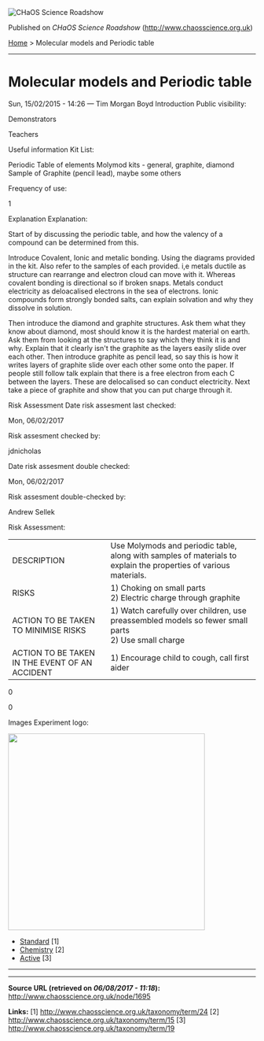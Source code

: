 <img src="http://www.chaosscience.org.uk/sites/default/files/garland_logo.png" alt="CHaOS Science Roadshow" id="logo" class="print-logo" />

Published on *CHaOS Science Roadshow* (<http://www.chaosscience.org.uk>)

[Home](http://www.chaosscience.org.uk/) &gt; Molecular models and Periodic table

------------------------------------------------------------------------

Molecular models and Periodic table
===================================

<span class="submitted">Sun, 15/02/2015 - 14:26 — Tim Morgan Boyd</span>
Introduction
Public visibility: 

Demonstrators

Teachers

Useful information
Kit List: 

Periodic Table of elements
Molymod kits - general, graphite, diamond
Sample of Graphite (pencil lead), maybe some others

Frequency of use: 

1

Explanation
Explanation: 

Start of by discussing the periodic table, and how the valency of a compound can be determined from this.

Introduce Covalent, Ionic and metalic bonding. Using the diagrams provided in the kit. Also refer to the samples of each provided. i,e metals ductile as structure can rearrange and electron cloud can move with it. Whereas covalent bonding is directional so if broken snaps. Metals conduct electricity as deloacalised electrons in the sea of electrons. Ionic compounds form strongly bonded salts, can explain solvation and why they dissolve in solution.

Then introduce the diamond and graphite structures. Ask them what they know about diamond, most should know it is the hardest material on earth. Ask them from looking at the structures to say which they think it is and why. Explain that it clearly isn't the graphite as the layers easily slide over each other. Then introduce graphite as pencil lead, so say this is how it writes layers of graphite slide over each other some onto the paper. If people still follow talk explain that there is a free electron from each C between the layers. These are delocalised so can conduct electricity. Next take a piece of graphite and show that you can put charge through it.

Risk Assessment
Date risk assesment last checked: 

<span class="date-display-single">Mon, 06/02/2017</span>

Risk assesment checked by: 

jdnicholas

Date risk assesment double checked: 

<span class="date-display-single">Mon, 06/02/2017</span>

Risk assesment double-checked by: 

Andrew Sellek

Risk Assessment: 

<table>
<tbody>
<tr class="odd">
<td>DESCRIPTION</td>
<td>Use Molymods and periodic table, along with samples of materials to explain the properties of various materials.</td>
</tr>
<tr class="even">
<td>RISKS</td>
<td>1) Choking on small parts<br />
2) Electric charge through graphite</td>
</tr>
<tr class="odd">
<td>ACTION TO BE TAKEN TO MINIMISE RISKS</td>
<td>1) Watch carefully over children, use preassembled models so fewer small parts<br />
2) Use small charge</td>
</tr>
<tr class="even">
<td>ACTION TO BE TAKEN IN THE EVENT OF AN ACCIDENT</td>
<td>1) Encourage child to cough, call first aider</td>
</tr>
</tbody>
</table>

0

0

Images
Experiment logo: 

<img src="http://www.chaosscience.org.uk/sites/default/files/imagefield_default_images/unknownexpt.png?1321624030" class="imagefield imagefield-field_experiment_logo" width="400" height="400" />

-   [Standard](http://www.chaosscience.org.uk/taxonomy/term/24 "A standard CHaOS experiment, useable for all hands-on events.") <span class="print-footnote">\[1\]</span>
-   [Chemistry](http://www.chaosscience.org.uk/taxonomy/term/15) <span class="print-footnote">\[2\]</span>
-   [Active](http://www.chaosscience.org.uk/taxonomy/term/19 "Experiment has working equipment at the time of last update, and is available for events.") <span class="print-footnote">\[3\]</span>

****

------------------------------------------------------------------------

**Source URL (retrieved on *06/08/2017 - 11:18*):** <http://www.chaosscience.org.uk/node/1695>

**Links:**
\[1\] http://www.chaosscience.org.uk/taxonomy/term/24
\[2\] http://www.chaosscience.org.uk/taxonomy/term/15
\[3\] http://www.chaosscience.org.uk/taxonomy/term/19


